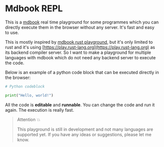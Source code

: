 # Mdbook REPL

This is a [mdbook](https://rust-lang.github.io/mdBook) real time playground for some programmes which you can directly execute them in the browser without any server. It's fast and easy to use.

This is mostly inspired by [mdbook rust playground](https://rust-lang.github.io/mdBook/format/mdbook.html#rust-playground), but it's only limited to rust and it's using [https://play.rust-lang.org](https://play.rust-lang.org) as its backend compiler server. So I want to make a playground for multiple languages with mdbook which do not need any backend server to execute the code.

Below is an example of a python code block that can be executed directly in the browser:

```python
# Python codeblock

print("Hello, world!")
```

All the code is **editable** and **runnable**. You can change the code and run it again. The execution is really fast.

> Attention 💥
>
> This playground is still in development and not many languages are supported yet. If you have any ideas or suggestions, please let me know.
